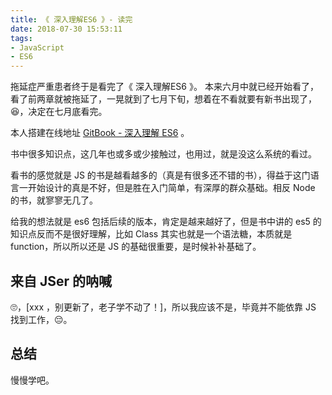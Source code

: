 ```yaml
---
title: 《 深入理解ES6 》- 读完
date: 2018-07-30 15:53:11
tags:
- JavaScript
- ES6
---
```


拖延症严重患者终于是看完了《 深入理解ES6 》。
本来六月中就已经开始看了，看了前两章就被拖延了，一晃就到了七月下旬，想着在不看就要有新书出现了，😆，决定在七月底看完。

本人搭建在线地址 [GitBook - 深入理解 ES6](https://gitbook.dryyun.com/understandinges6-simplified-chinese/)  。

书中很多知识点，这几年也或多或少接触过，也用过，就是没这么系统的看过。  

看书的感觉就是 JS 的书是越看越多的（真是有很多还不错的书），得益于这门语言一开始设计的真是不好，但是胜在入门简单，有深厚的群众基础。相反 Node 的书，就寥寥无几了。

给我的想法就是 es6 包括后续的版本，肯定是越来越好了，但是书中讲的 es5 的知识点反而不是很好理解，比如 Class 其实也就是一个语法糖，本质就是 function，所以所以还是 JS 的基础很重要，是时候补补基础了。

<!-- more --> 

## 来自 JSer 的呐喊

🙄，[xxx ，别更新了，老子学不动了！]，所以我应该不是，毕竟并不能依靠 JS 找到工作，😔。

## 总结

慢慢学吧。


